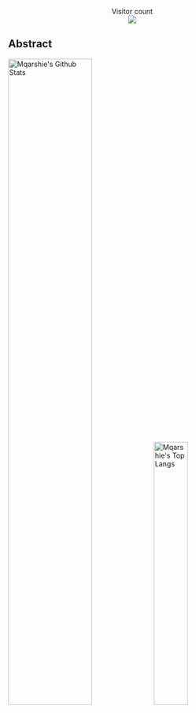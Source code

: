 <p align="center"> 
  Visitor count<br>
  <img src="https://profile-counter.glitch.me/Mqarshie/count.svg" />
</p>

## Abstract
<p>
  <img src="https://github-readme-stats.vercel.app/api?username=Mqarshie&show_icons=true&hide_border=true" alt="Mqarshie's Github Stats" width="58%" />
  <img src="https://github-readme-stats.vercel.app/api/top-langs/?username=Mqarshie&layout=compact&hide_border=true&langs_count=10" alt="Mqarshie's Top Langs" width="37%" /> 
</p>
